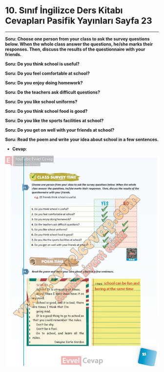 # 10. Sınıf İngilizce Ders Kitabı Cevapları Pasifik Yayınları Sayfa 23

---

**Soru: Choose one person from your class to ask the survey questions below. When the whole class answer the questions, he/she marks their responses. Then, discuss the results of the questionnaire with your friends.**

**Soru: Do you think school is useful?**

**Soru: Do you feel comfortable at school?**

**Soru: Do you enjoy doing homework?**

**Soru: Do the teachers ask difficult questions?**

**Soru: Do you like school uniforms?**

**Soru: Do you think school food is good?**

**Soru: Do you like the sports facilities at school?**

**Soru: Do you get on well with your friends at school?**

**Soru: Read the poem and write your idea about school in a few sentences.**

-   **Cevap**:

![Image 1](./image_1.jpg)